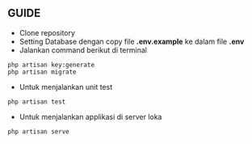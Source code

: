 ## GUIDE

- Clone repository 
- Setting Database dengan copy file __.env.example__ ke dalam file __.env__
- Jalankan command berikut di terminal
```
php artisan key:generate
php artisan migrate
``` 
- Untuk menjalankan unit test
```
php artisan test
```
- Untuk menjalankan applikasi di server loka
```
php artisan serve
```